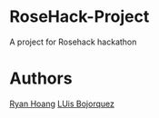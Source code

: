 # RoseHack-Project
A project for Rosehack hackathon 

# Authors
[Ryan Hoang](github.com/Mallowford)
[LUis Bojorquez](https://github.com/lbojo006)
